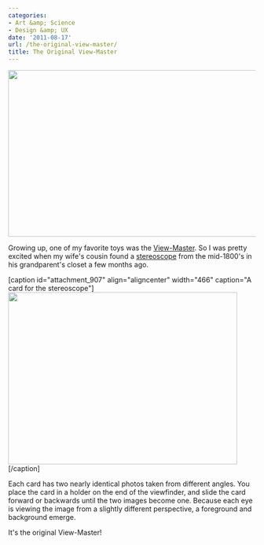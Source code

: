 ```yaml
---
categories:
- Art &amp; Science
- Design &amp; UX
date: '2011-08-17'
url: /the-original-view-master/
title: The Original View-Master
---
```


<img src="https://gomakethings.com/wp-content/uploads/2011/07/DSC00498-560x339.jpg" alt="" title="Stereoscope" width="560" height="339" class="aligncenter size-medium wp-image-906" />

Growing up, one of my favorite toys was the <a href="http://en.wikipedia.org/wiki/View-Master">View-Master</a>. So I was pretty excited when my wife's cousin found a <a href="http://en.wikipedia.org/wiki/Stereoscopy">stereoscope</a> from the mid-1800's in his grandparent's closet a few months ago.

[caption id="attachment_907" align="aligncenter" width="466" caption="A card for the stereoscope"]<img src="https://gomakethings.com/wp-content/uploads/2011/07/DSC00502-466x350.jpg" alt="" title="Stereoscope Cards" width="466" height="350" class="size-medium wp-image-907" />[/caption]

Each card has two nearly identical photos taken from different angles. You place the card in a holder on the end of the viewfinder, and slide the card forward or backwards until the two images become one. Because each eye is viewing the image from a slightly different perspective, a foreground and background emerge.

It's the original View-Master!